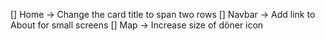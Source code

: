  [] Home -> Change the card title to span two rows
 [] Navbar -> Add link to About for small screens
 [] Map -> Increase size of döner icon
